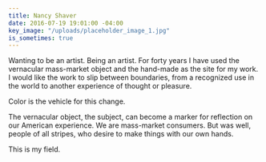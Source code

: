 ```yaml
---
title: Nancy Shaver
date: 2016-07-19 19:01:00 -04:00
key_image: "/uploads/placeholder_image_1.jpg"
is_sometimes: true
---
```


Wanting to be an artist. Being an artist. For forty years I have used the vernacular mass-market object and the hand-made as the site for my work. I would like the work to slip between boundaries, from a recognized use in the world to another experience of thought or pleasure.

Color is the vehicle for this change.

The vernacular object, the subject, can become a marker for reflection on our American experience. We are mass-market consumers. But was well, people of all stripes, who desire to make things with our own hands.

This is my field.